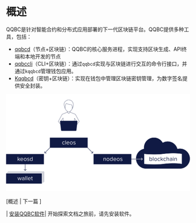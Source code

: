 
# 概述


QQBC是针对智能合约和分布式应用部署的下一代区块链平台。QQBC提供多种工具，包括：

* [qqbcd](01_qqbcd/index.md)（节点+区块链）：QQBC的核心服务进程，实现支持区块生成、API终端和本地开发的节点
* [qqbccli](02_qqbccli/index.md)（CLI+区块链）：通过`qqbcd`实现与区块链进行交互的命令行接口，并通过`kqqbcd`管理钱包应用。
* [Kqqbcd](03_kqqbcd/index.md)（密钥+区块链）：实现在钱包中管理区块链密钥管理，为数字签名提供安全封装。

![QQBC components](eosio_components.png)

[概述 | 下一篇 ]

| [安装QQBC软件](00_install/index.md)| 开始探索文档之旅前，请先安装软件。

